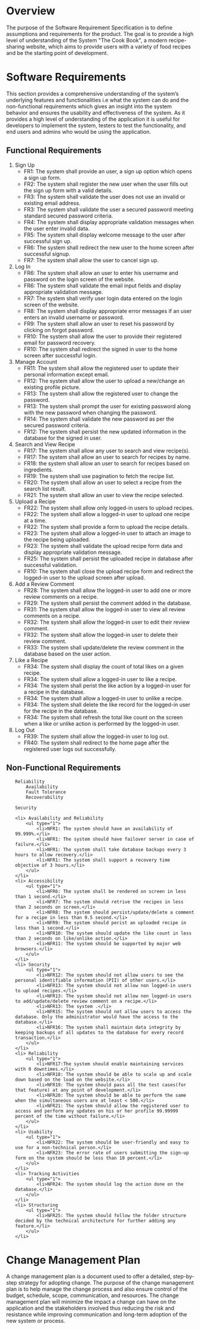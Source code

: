 # Overview

The purpose of the Software Requirement Specification is to define assumptions and requirements for the product. The goal is to provide a high level of understanding of the System "The Cook Book", a modern recipe-sharing website, which aims to provide users with a variety of food recipes and be the starting point of development. 

# Software Requirements

This section provides a comprehensive understanding of the system’s underlying features and functionalities i.e what the system can do and the non-functional requirements which gives an insight into the system behavior and ensures the usability and effectiveness of the system. As it provides a high level of understanding of the application it is useful for developers to implement the system, testers to test the functionality, and end users and admins who would be using the application.

## Functional Requirements
<ol type="1">
    <li> Sign Up
        <ul type="1">
            <li>FR1: The system shall provide an user, a sign up option which opens a sign up form.</li>
            <li>FR2: The system shall register the new user when the user fills out the sign up form with a valid details.</li>
            <li>FR3: The system shall validate the user does not use an invalid or existing email address.</li>
            <li>FR3: The system shall validate the user a secured password meeting standard secured password criteria.</li>
            <li>FR4: The system shall display appropriate validation messages when the user enter invalid data.</li>
            <li>FR5: The system shall display welcome message to the user after successful sign up.</li>
            <li>FR6: The system shall redirect the new user to the home screen after successful signup.</li>
            <li>FR7: The system shall allow the user to cancel sign up.</li>
        </ul>
    </li>
    <li> Log In
        <ul type="1">
            <li>FR6: The system shall allow an user to enter his username and password on the login screen of the website.</li>
            <li>FR6: The system shall validate the email input fields and display appropriate validation message.</li>
            <li>FR7: The system shall verify user login data entered on the login screen of the website.</li>
            <li>FR8: The system shall display appropriate error messages if an user enters an invalid username or password.</li>
            <li>FR9: The system shall allow an user to reset his password by clicking on forgot password.</li>
            <li>FR10: The system shall allow the user to provide their registered email for password recovery.</li>
            <li>FR10: The system shall redirect the signed in user to the home screen after successful login.</li>
        </ul>
    </li>
    <li> Manage Account
        <ul type="1">
            <li>FR11: The system shall allow the registered user to update their personal information except email.</li>
            <li>FR12: The system shall allow the user to upload a new/change an existing profile picture.</li>
            <li>FR13: The system shall allow the registered user to change the password.</li>
            <li>FR13: The system shall prompt the user for existing password along with the new password when changing the password.</li>
            <li>FR14: The system shall validate the new password as per the secured password criteria.</li>
            <li>FR12: The system shall persist the new updated information in the database for the signed in user.</li>
        </ul>
    </li>
    <li> Search and View Recipe
        <ul type="1">
            <li>FR17: The system shall allow any user to search and view recipe(s).</li>
            <li>FR17: The system shall allow an user to search for recipes by name.</li>
            <li>FR18: the system shall allow an user to search for recipes based on ingredients.</li>
            <li>FR19: The system shall use pagination to fetch the recipe list.</li>
            <li>FR20: The system shall allow an user to select a recipe from the search list result.</li>
            <li>FR21: The system shall allow an user to view the recipe selected.</li>
        </ul>
    </li>
    <li> Upload a Recipe
        <ul type="1">
            <li>FR22: The system shall allow only logged-in users to upload recipes.</li>
            <li>FR22: The system shall allow a logged-in user to upload one recipe at a time.</li>
            <li>FR22: The system shall provide a form to upload the recipe details.</li>
            <li>FR23: The system shall allow a logged-in user to attach an image to the recipe being uploaded.</li>
            <li>FR23: The system shall validate the upload recipe form data and display appropriate validation message.</li>
            <li>FR25: The system shall persist the uploaded recipe in database after successful validation.</li>
            <li>FR10: The system shall close the upload recipe form and redirect the logged-in user to the upload screen after upload.</li>
        </ul>
    </li>
    <li> Add a Review Comment
        <ul type="1">
            <li>FR28: The system shall allow the logged-in user to add one or more review comments on a recipe.</li>
            <li>FR29: The system shall persist the comment added in the database.</li>
            <li>FR31: The system shall allow the logged-in user to view all review comments on a recipe.</li>
            <li>FR32: The system shall allow the logged-in user to edit their review comment.</li>
            <li>FR32: The system shall allow the logged-in user to delete their review comment.</li>
            <li>FR33: The system shall update/delete the review comment in the database based on the user action.</li>
        </ul>
    </li>
    <li> Like a Recipe
        <ul type="1">
            <li>FR34: The system shall display the count of total likes on a given recipe.</li>
            <li>FR34: The system shall allow a logged-in user to like a recipe.</li>
            <li>FR34: The system shall perist the like action by a logged-in user for a recipe in the database.</li>
            <li>FR34: The system shall allow a logged-in user to unlike a recipe.</li>
            <li>FR34: The system shall delete the like record for the logged-in user for the recipe in the database.</li>
            <li>FR34: The system shall refresh the total like count on the screen when a like or unlike action is performed by the logged-in user.</li>
        </ul>
    </li>
    <li> Log Out
        <ul type="1">
            <li>FR39: The system shall allow the logged-in user to log out.</li>
            <li>FR40: The system shall redirect to the home page after the registered user logs out successfully.</li>
        </ul>
    </li>
</ol>

## Non-Functional Requirements
<ol type="2">
    
    Reliability
        Availability
        Fault Tolerance
        Recoverability
    
    Security
    
    <li> Availability and Reliability
        <ul type="1">
            <li>NFR1: The system should have an availability of 99.999%.</li>
            <li>NFR1: The system should have failover server in case of failure.</li>
            <li>NFR1: The system shall take database backups every 3 hours to allow recovery.</li>
            <li>NFR1: The system shall support a recovery time objective of 3 hours.</li>
        </ul>
    </li>
    <li> Accessibility
        <ul type="1">
            <li>NFR6: The system shall be rendered on screen in less than 1 second.</li>
            <li>NFR7: The system should retrive the recipes in less than 2 seconds on screen.</li>
            <li>NFR8: The system should persist/update/delete a comment for a recipe in less than 0.5 second.</li>
            <li>NFR9: The system should perist an uploaded recipe in less than 1 second.</li>
            <li>NFR10: The system should update the like count in less than 2 seconds on like/unlike action.</li>
            <li>NFR11: The system should be supported by major web browsers.</li>
        </ul>
    </li>
    <li> Security
        <ul type="1">
            <li>NFR12: The system should not allow users to see the personal identifiable information (PII) of other users.</li>
            <li>NFR13: The system should not allow non logged-in users to upload recipes.</li>
            <li>NFR13: The system should not allow non logged-in users to add/update/delete review comment on a recipe.</li>
            <li>NFR13: The system .</li>
            <li>NFR15: The system should not allow users to access the database. Only the administrator would have the access to the database.</li>
            <li>NFR16: The system shall maintain data integrity by keeping backups of all updates to the database for every record transaction.</li>
        </ul>
    </li>
    <li> Reliability
        <ul type="1">
            <li>NFR17:The system should enable maintaining services with 0 downtimes.</li>
            <li>NFR18: The system should be able to scale up and scale down based on the load on the website.</li>
            <li>NFR19: The system should pass all the test cases(for that feature) at any point of development.</li>
            <li>NFR20: The system should be able to perform the same when the simultaneous users are at least < 500.</li>
            <li>NFR21: The system should allow the registered user to access and perform any updates on his or her profile 99.99999 percent of the time without failure.</li>
        </ul>
    </li>
    <li> Usability
        <ul type="1">
            <li>NFR22: The system should be user-friendly and easy to use for a non-technical person.</li>
            <li>NFR23: The error rate of users submitting the sign-up form on the system should be less than 10 percent.</li>
        </ul>
    </li>
    <li> Tracking Activities
        <ul type="1">
            <li>NFR24: The system should log the action done on the database.</li>
        </ul>
    </li>
    <li> Structuring
        <ul type="1">
            <li>NFR25: The system should follow the folder structure decided by the technical architecture for further adding any feature.</li>
        </ul>
    </li>
</ol>

# Change Management Plan

A change management plan is a document used to offer a detailed, step-by-step strategy for adopting change. The purpose of the change management plan is to help manage the change process and also ensure control of the budget, schedule, scope, communication, and resources. The change management plan will minimize the impact a change can have on the application and the stakeholders involved thus reducing the risk and resistance while improving communication and long-term adoption of the new system or process.
